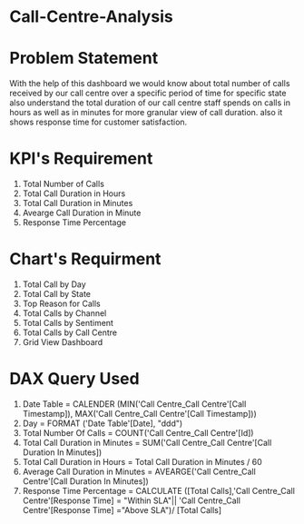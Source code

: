 # Call-Centre-Analysis

# Problem Statement
With the help of this dashboard we would know about total number of calls received by our call centre over a specific period of time for specific state also 
understand the total duration of our call centre staff spends on calls in hours as well as in minutes for more granular view of call duration.
also it shows response time for customer satisfaction.

# KPI's Requirement
1. Total Number of Calls
2. Total Call Duration in Hours
3. Total Call Duration in Minutes
4. Avearge Call Duration in Minute 
5. Response Time Percentage

# Chart's Requirment
1. Total Call by Day
2. Total Call by State
3. Top Reason for Calls
4. Total Calls by Channel
5. Total Calls by Sentiment
6. Total Calls by Call Centre
7. Grid View Dashboard

# DAX Query Used
1. Date Table = CALENDER (MIN('Call Centre_Call Centre'[Call Timestamp]), MAX('Call Centre_Call Centre'[Call Timestamp]))
2. Day = FORMAT ('Date Table'[Date], "ddd")
3. Total Number Of Calls = COUNT('Call Centre_Call Centre'[Id])
4. Total Call Duration in Minutes = SUM('Call Centre_Call Centre'[Call Duration In Minutes])
5. Total Call Duration in Hours = Total Call Duration in Minutes / 60
6. Average Call Duration in Minutes = AVEARGE('Call Centre_Call Centre'[Call Duration In Minutes])
7. Response Time Percentage = CALCULATE ([Total Calls],'Call Centre_Call Centre'[Response Time] = "Within SLA"|| 'Call Centre_Call Centre'[Response Time] ="Above SLA")/ [Total Calls]
   
 



